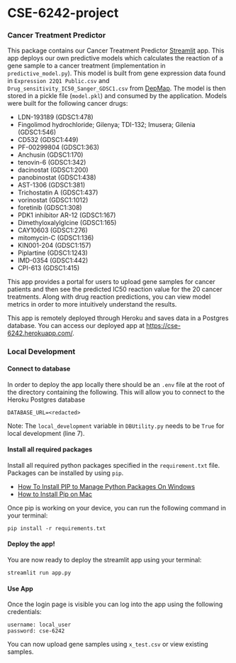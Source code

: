 # CSE-6242-project
### Cancer Treatment Predictor

This package contains our Cancer Treatment Predictor [Streamlit](https://streamlit.io/) app. This app deploys our own 
predictive models which calculates the reaction of a gene sample to a cancer treatment (implementation in `predictive_model.py`). 
This model is built from gene expression data found in `Expression 22Q1 Public.csv` and `Drug_sensitivity_IC50_Sanger_GDSC1.csv` from
[DepMap](https://depmap.org/portal/download/custom/). The model is then stored in a pickle file (`model.pkl`) and consumed
by the application. Models were built
for the following cancer drugs: 
- LDN-193189 (GDSC1:478)
- Fingolimod hydrochloride; Gilenya; TDI-132; Imusera; Gilenia (GDSC1:546)
- CD532 (GDSC1:449)
- PF-00299804 (GDSC1:363)
- Anchusin (GDSC1:170)
- tenovin-6 (GDSC1:342)
- dacinostat (GDSC1:200)
- panobinostat (GDSC1:438)
- AST-1306 (GDSC1:381)
- Trichostatin A (GDSC1:437)
- vorinostat (GDSC1:1012)
- foretinib (GDSC1:308)
- PDK1 inhibitor AR-12 (GDSC1:167)
- Dimethyloxalylglcine (GDSC1:165)
- CAY10603 (GDSC1:276)
- mitomycin-C (GDSC1:136)
- KIN001-204 (GDSC1:157)
- Piplartine (GDSC1:1243)
- IMD-0354 (GDSC1:442)
- CPI-613 (GDSC1:415)

This app provides a portal for users to upload gene samples for cancer patients and then see the predicted IC50 reaction 
value for the 20 cancer treatments. Along with drug reaction predictions, you can view model metrics in order
to more intuitively understand the results. 

This app is remotely deployed through Heroku and saves data in a Postgres database. You can access our deployed app
at https://cse-6242.herokuapp.com/.


### Local Development

#### Connect to database
In order to deploy the app locally there should be an `.env` file at the root of the directory 
containing the following. This will allow you to connect to the Heroku Postgres database 

```.text
DATABASE_URL=<redacted>
```

Note: The `local_development` variable in `DBUtility.py` needs to be
`True` for local development (line 7). 


#### Install all required packages
Install all required python packages specified in the `requirement.txt` file. Packages can be installed by using `pip`. 
- [How To Install PIP to Manage Python Packages On Windows](https://phoenixnap.com/kb/install-pip-windows)
- [How to Install Pip on Mac](https://phoenixnap.com/kb/install-pip-mac)

Once pip is working on your device, you can run the following command in your terminal: 
```text
pip install -r requirements.txt
```

#### Deploy the app!
You are now ready to deploy the streamlit app using your terminal: 
```text
streamlit run app.py 
```

#### Use App
Once the login page is visible you can log into the app using the following credentials: 
```text
username: local_user
password: cse-6242
```

You can now upload gene samples using `x_test.csv` or view existing samples. 


